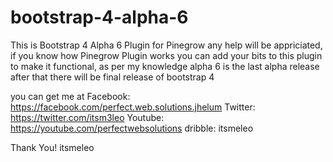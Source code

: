 # bootstrap-4-alpha-6
This is Bootstrap 4 Alpha 6 Plugin for Pinegrow
any help will be appriciated, if you know how Pinegrow Plugin works you can add your bits to this plugin to make it functional, as per my knowledge alpha 6 is the last alpha release after that there will be final release of bootstrap 4

you can get me at
Facebook: https://facebook.com/perfect.web.solutions.jhelum
Twitter: https://twitter.com/itsm3leo
Youtube: https://youtube.com/perfectwebsolutions
dribble: itsmeleo


Thank You!
itsmeleo
